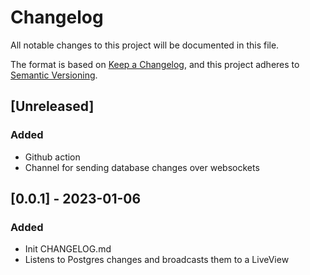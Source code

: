 # Changelog

All notable changes to this project will be documented in this file.

The format is based on [Keep a Changelog](https://keepachangelog.com/en/1.0.0/),
and this project adheres to [Semantic Versioning](https://semver.org/spec/v2.0.0.html).

## [Unreleased]

### Added

- Github action
- Channel for sending database changes over websockets

## [0.0.1] - 2023-01-06

### Added

- Init CHANGELOG.md
- Listens to Postgres changes and broadcasts them to a LiveView
